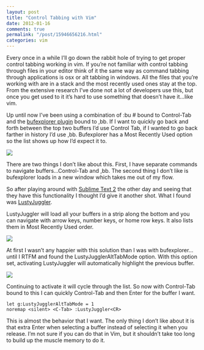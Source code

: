 ```yaml
---
layout: post
title: "Control Tabbing with Vim"
date: 2012-01-16
comments: true
permalink: "/post/15946656216.html"
categories: vim
---
```


Every once in a while I’ll go down the rabbit hole of trying to get proper control tabbing working in vim. If you’re not familiar with control tabbing through files in your editor think of it the same way as command tabbing through applications is osx or alt tabbing in windows. All the files that you’re working with are in a stack and the most recently used ones stay at the top. From the extensive research I’ve done not a lot of developers use this, but once you get used to it it’s hard to use something that doesn’t have it…like vim.

Up until now I’ve been using a combination of :bu # bound to Control-Tab and the [bufexplorer plugin](http://www.vim.org/scripts/script.php?script_id=42) bound to ,bb. If I want to quickly go back and forth between the top two buffers I’d use Control Tab, if I wanted to go back farther in history I’d use ,bb. Bufexplorer has a Most Recently Used option so the list shows up how I’d expect it to.

![](http://dl.dropbox.com/u/2144189/blog/darrinholst/controltab/%5BBufExplorer%5D%20-%20%28~_Projects_chromepaper%29%20-%20VIM-3.jpg)

There are two things I don’t like about this. First, I have separate commands to navigate buffers…Control-Tab and ,bb. The second thing I don’t like is bufexplorer loads in a new window which takes me out of my flow.

So after playing around with [Sublime Text 2](http://www.sublimetext.com/2) the other day and seeing that they have this functionality I thought I’d give it another shot. What I found was [LustyJuggler](http://www.vim.org/scripts/script.php?script_id=2050).

LustyJuggler will load all your buffers in a strip along the bottom and you can navigate with arrow keys, number keys, or home row keys. It also lists them in Most Recently Used order.

![](http://dl.dropbox.com/u/2144189/blog/darrinholst/controltab/vimrc%20%28~%29%20-%20VIM.jpg)

At first I wasn’t any happier with this solution than I was with bufexplorer…until I RTFM and found the LustyJugglerAltTabMode option. With this option set, activating LustyJuggler will automatically highlight the previous buffer.

![](http://dl.dropbox.com/u/2144189/blog/darrinholst/controltab/vimrc%20%28~%29%20-%20VIM%202.jpg)

Continuing to activate it will cycle through the list. So now with Control-Tab bound to this I can quickly Control-Tab and then Enter for the buffer I want.

    let g:LustyJugglerAltTabMode = 1
    noremap <silent> <C-Tab> :LustyJuggler<CR>

This is almost the behavior that I want. The only thing I don’t like about it is that extra Enter when selecting a buffer instead of selecting it when you release. I’m not sure if you can do that in Vim, but it shouldn’t take too long to build up the muscle memory to do it.

